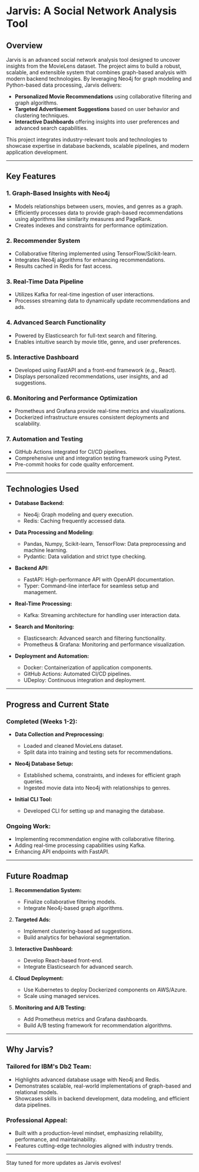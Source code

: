 
# Jarvis: A Social Network Analysis Tool

## Overview

Jarvis is an advanced social network analysis tool designed to uncover insights from the MovieLens dataset. The project aims to build a robust, scalable, and extensible system that combines graph-based analysis with modern backend technologies. By leveraging Neo4j for graph modeling and Python-based data processing, Jarvis delivers:

- **Personalized Movie Recommendations** using collaborative filtering and graph algorithms.
- **Targeted Advertisement Suggestions** based on user behavior and clustering techniques.
- **Interactive Dashboards** offering insights into user preferences and advanced search capabilities.

This project integrates industry-relevant tools and technologies to showcase expertise in database backends, scalable pipelines, and modern application development.

---

## Key Features

### 1. **Graph-Based Insights with Neo4j**
- Models relationships between users, movies, and genres as a graph.
- Efficiently processes data to provide graph-based recommendations using algorithms like similarity measures and PageRank.
- Creates indexes and constraints for performance optimization.

### 2. **Recommender System**
- Collaborative filtering implemented using TensorFlow/Scikit-learn.
- Integrates Neo4j algorithms for enhancing recommendations.
- Results cached in Redis for fast access.

### 3. **Real-Time Data Pipeline**
- Utilizes Kafka for real-time ingestion of user interactions.
- Processes streaming data to dynamically update recommendations and ads.

### 4. **Advanced Search Functionality**
- Powered by Elasticsearch for full-text search and filtering.
- Enables intuitive search by movie title, genre, and user preferences.

### 5. **Interactive Dashboard**
- Developed using FastAPI and a front-end framework (e.g., React).
- Displays personalized recommendations, user insights, and ad suggestions.

### 6. **Monitoring and Performance Optimization**
- Prometheus and Grafana provide real-time metrics and visualizations.
- Dockerized infrastructure ensures consistent deployments and scalability.

### 7. **Automation and Testing**
- GitHub Actions integrated for CI/CD pipelines.
- Comprehensive unit and integration testing framework using Pytest.
- Pre-commit hooks for code quality enforcement.

---

## Technologies Used

- **Database Backend:**
  - Neo4j: Graph modeling and query execution.
  - Redis: Caching frequently accessed data.

- **Data Processing and Modeling:**
  - Pandas, Numpy, Scikit-learn, TensorFlow: Data preprocessing and machine learning.
  - Pydantic: Data validation and strict type checking.

- **Backend API:**
  - FastAPI: High-performance API with OpenAPI documentation.
  - Typer: Command-line interface for seamless setup and management.

- **Real-Time Processing:**
  - Kafka: Streaming architecture for handling user interaction data.

- **Search and Monitoring:**
  - Elasticsearch: Advanced search and filtering functionality.
  - Prometheus & Grafana: Monitoring and performance visualization.

- **Deployment and Automation:**
  - Docker: Containerization of application components.
  - GitHub Actions: Automated CI/CD pipelines.
  - UDeploy: Continuous integration and deployment.

---

## Progress and Current State

### Completed (Weeks 1-2):
- **Data Collection and Preprocessing:**
  - Loaded and cleaned MovieLens dataset.
  - Split data into training and testing sets for recommendations.

- **Neo4j Database Setup:**
  - Established schema, constraints, and indexes for efficient graph queries.
  - Ingested movie data into Neo4j with relationships to genres.

- **Initial CLI Tool:**
  - Developed CLI for setting up and managing the database.

### Ongoing Work:
- Implementing recommendation engine with collaborative filtering.
- Adding real-time processing capabilities using Kafka.
- Enhancing API endpoints with FastAPI.

---

## Future Roadmap

1. **Recommendation System:**
   - Finalize collaborative filtering models.
   - Integrate Neo4j-based graph algorithms.

2. **Targeted Ads:**
   - Implement clustering-based ad suggestions.
   - Build analytics for behavioral segmentation.

3. **Interactive Dashboard:**
   - Develop React-based front-end.
   - Integrate Elasticsearch for advanced search.

4. **Cloud Deployment:**
   - Use Kubernetes to deploy Dockerized components on AWS/Azure.
   - Scale using managed services.

5. **Monitoring and A/B Testing:**
   - Add Prometheus metrics and Grafana dashboards.
   - Build A/B testing framework for recommendation algorithms.

---

## Why Jarvis?

### Tailored for IBM's Db2 Team:
- Highlights advanced database usage with Neo4j and Redis.
- Demonstrates scalable, real-world implementations of graph-based and relational models.
- Showcases skills in backend development, data modeling, and efficient data pipelines.

### Professional Appeal:
- Built with a production-level mindset, emphasizing reliability, performance, and maintainability.
- Features cutting-edge technologies aligned with industry trends.

---

Stay tuned for more updates as Jarvis evolves!
